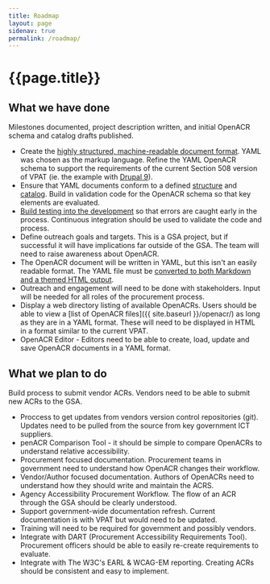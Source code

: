 ```yaml
---
title: Roadmap
layout: page
sidenav: true
permalink: /roadmap/
---
```


# **{{page.title}}**

## What we have done

Milestones documented, project description written, and initial OpenACR schema and catalog drafts published.

- Create the [highly structured, machine-readable document format](https://github.com/GSA/openacr/tree/main/catalog). YAML was chosen as the markup language. Refine the YAML OpenACR schema to support the requirements of the current Section 508 version of VPAT (ie. the example with [Drupal 9](https://github.com/GSA/openacr/tree/main/catalog)).
- Ensure that YAML documents conform to a defined [structure](https://github.com/GSA/openacr/tree/main/schema) and [catalog](https://github.com/GSA/openacr/tree/main/catalog). Build in validation code for the OpenACR schema so that key elements are evaluated.
- [Build testing into the development](https://github.com/GSA/openacr/tree/main/tests) so that errors are caught early in the process. Continuous integration should be used to validate the code and process.
- Define outreach goals and targets. This is a GSA project, but if successful it will have implications far outside of the GSA. The team will need to raise awareness about OpenACR.
- The OpenACR document will be written in YAML, but this isn't an easily readable format. The YAML file must be [converted to both Markdown and a themed HTML output](https://github.com/GSA/openacr/tree/main/openacr).
- Outreach and engagement will need to be done with stakeholders. Input will be needed for all roles of the procurement process.
- Display a web directory listing of available OpenACRs. Users should be able to view a [list of OpenACR files]({{ site.baseurl }}/openacr/) as long as they are in a YAML format. These will need to be displayed in HTML in a format similar to the current VPAT.
- OpenACR Editor - Editors need to be able to create, load, update and save OpenACR documents in a YAML format.

## What we plan to do

Build process to submit vendor ACRs. Vendors need to be able to submit new ACRs to the GSA.

- Proccess to get updates from vendors version control repositories (git). Updates need to be pulled from the source from key government ICT suppliers.
- penACR Comparison Tool - it should be simple to compare OpenACRs to understand relative accessibility.
- Procurement focused documentation. Procurement teams in government need to understand how OpenACR changes their workflow.
- Vendor/Author focused documentation. Authors of OpenACRs need to understand how they should write and maintain the ACRS.
- Agency Accessibility Procurement Workflow. The flow of an ACR through the GSA should be clearly understood.
- Support government-wide documentation refresh. Current documentation is with VPAT but would need to be updated.
- Training will need to be required for government and possibly vendors.
- Integrate with DART (Procurement Accessibility Requirements Tool). Procurement officers should be able to easily re-create requirements to evaluate.
- Integrate with The W3C's EARL & WCAG-EM reporting. Creating ACRs should be consistent and easy to implement.
